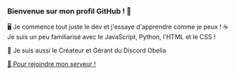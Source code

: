 ### Bienvenue sur mon profil GitHub ! 👋

🖥️ Je commence tout juste le dev et j'essaye d'apprendre comme je peux !
☕ Je suis un peu familiarisé avec le JavaScript, Python, l'HTML et le CSS !

📍 Je suis aussi le Créateur et Gérant du Discord Obelia

<a href="https://discord.gg/qEV4YZj" rel="nofollow">🔗 Pour rejoindre mon serveur !</a>
